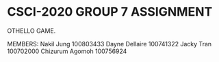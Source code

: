 # CSCI-2020 GROUP 7 ASSIGNMENT
OTHELLO GAME.

MEMBERS: 
Nakil Jung 100803433
Dayne Dellaire 100741322
Jacky Tran 100702000
Chizurum Agomoh 100756924

